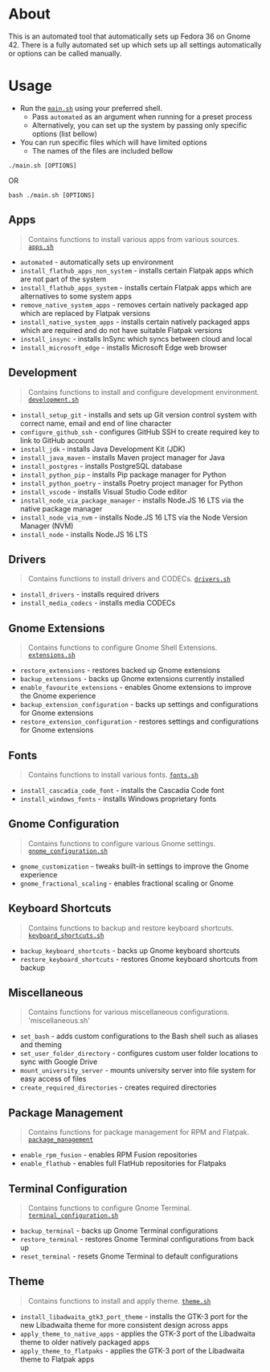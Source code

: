 # About 
This is an automated tool that automatically sets up Fedora 36 on Gnome 42. There is a fully automated set up which sets up all settings automatically or options can be called manually. 

# Usage
* Run the [`main.sh`](main.sh) using your preferred shell. 
   * Pass `automated` as an argument when running for a preset process
   * Alternatively, you can set up the system by passing only specific options (list bellow)
 * You can run specific files which will have limited options
   * The names of the files are included bellow 

```shell
./main.sh [OPTIONS]
```
OR
```shell
bash ./main.sh [OPTIONS]
```

## Apps
> Contains functions to install various apps from various sources.
[`apps.sh`](apps.sh)
* `automated` - automatically sets up environment 
* `install_flathub_apps_non_system` - installs certain Flatpak apps which are not part of the system
* `install_flathub_apps_system` - installs certain Flatpak apps which are alternatives to some system apps
* `remove_native_system_apps` - removes certain natively packaged app which are replaced by Flatpak versions
* `install_native_system_apps` - installs certain natively packaged apps which are required and do not have suitable Flatpak versions
* `install_insync` - installs InSync which syncs between cloud and local 
* `install_microsoft_edge` - installs Microsoft Edge web browser

## Development
> Contains functions to install and configure development environment. 
[`development.sh`](development.sh)
* `install_setup_git` - installs and sets up Git version control system with correct name, email and end of line character
* `configure_github_ssh` - configures GitHub SSH to create required key to link to GitHub account
* `install_jdk` - installs Java Development Kit (JDK)
* `install_java_maven` - installs Maven project manager for Java
* `install_postgres` - installs PostgreSQL database
* `install_python_pip` - installs Pip package manager for Python
* `install_python_poetry` - installs Poetry project manager for Python
* `install_vscode` - installs Visual Studio Code editor
* `install_node_via_package_manager` - installs Node.JS 16 LTS via the native package manager 
* `install_node_via_nvm` - installs Node.JS 16 LTS via the Node Version Manager (NVM)
* `install_node` - installs Node.JS 16 LTS 

## Drivers
> Contains functions to install drivers and CODECs.
[`drivers.sh`](drivers.sh)
* `install_drivers` - installs required drivers 
* `install_media_codecs` - installs media CODECs

## Gnome Extensions
> Contains functions to configure Gnome Shell Extensions. 
[`extensions.sh`](extensions.sh)
* `restore_extensions` - restores backed up Gnome extensions 
* `backup_extensions` - backs up Gnome extensions currently installed 
* `enable_favourite_extensions` - enables Gnome extensions to improve the Gnome experience
* `backup_extension_configuration` - backs up settings and configurations for Gnome extensions
* `restore_extension_configuration` - restores settings and configurations for Gnome extensions

## Fonts
> Contains functions to install various fonts.
[`fonts.sh`](fonts.sh) 
* `install_cascadia_code_font` - installs the Cascadia Code font
* `install_windows_fonts` - installs Windows proprietary fonts

## Gnome Configuration
> Contains functions to configure various Gnome settings. 
[`gnome_configuration.sh`](gnome_configuration.sh)
* `gnome_customization` - tweaks built-in settings to improve the Gnome experience
* `gnome_fractional_scaling` - enables fractional scaling or Gnome

## Keyboard Shortcuts
> Contains functions to backup and restore keyboard shortcuts.
[`keyboard_shortcuts.sh`](keyboard_shortcuts.sh)
* `backup_keyboard_shortcuts` - backs up Gnome keyboard shortcuts
* `restore_keyboard_shortcuts` - restores Gnome keyboard shortcuts from backup 

## Miscellaneous
> Contains functions for various miscellaneous configurations. 
'miscellaneous.sh'
* `set_bash` - adds custom configurations to the Bash shell such as aliases and theming
* `set_user_folder_directory` - configures custom user folder locations to sync with Google Drive
* `mount_university_server` - mounts university server into file system for easy access of files
* `create_required_directories` - creates required directories 

## Package Management
> Contains functions for package management for RPM and Flatpak. 
[`package_management`](package_management.sh)
* `enable_rpm_fusion` - enables RPM Fusion repositories 
* `enable_flathub` - enables full FlatHub repositories for Flatpaks

## Terminal Configuration
> Contains functions to configure Gnome Terminal.
[`terminal_configuration.sh`](terminal_configuration.sh)
* `backup_terminal` - backs up Gnome Terminal configurations
* `restore_terminal` - restores Gnome Terminal configurations from back up
* `reset_terminal` - resets Gnome Terminal to default configurations 

## Theme
> Contains functions to install and apply theme.
[`theme.sh`](theme.sh)
* `install_libadwaita_gtk3_port_theme` - installs the GTK-3 port for the new Libadwaita theme for more consistent design across apps
* `apply_theme_to_native_apps` - applies the GTK-3 port of the Libadwaita theme to older natively packaged apps
* `apply_theme_to_flatpaks` - applies the GTK-3 port of the Libadwaita theme to Flatpak apps

